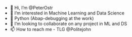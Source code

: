 - 👋 Hi, I’m @PeterOstr
- 👀 I’m interested in Machine Learning and Data Science
- 🌱 Python (Abap-debugging at the work)
- 💞️ I’m looking to collaborate on any project in ML and DS
- 📫 How to reach me - TLG @Politejohn 

<!---
PeterOstr/PeterOstr is a ✨ special ✨ repository because its `README.md` (this file) appears on your GitHub profile.
You can click the Preview link to take a look at your changes.
--->
